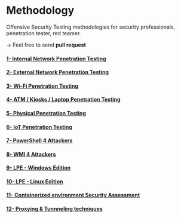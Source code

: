 # Methodology

Offensive Security Testing methodologies for security professionals, penetration tester, red teamer.

&rarr; Feel free to send **pull request**

#### [1- Internal Network Penetration Testing](01-%20Internal.md)

#### [2- External Network Penetration Testing](02-%20External.md)

#### [3- Wi-Fi Penetration Testing](03-%20Wi-Fi.md)

#### [4- ATM / Kiosks / Laptop Penetration Testing](./04-%20ATM%20Kiosks%20Laptops.md)

#### [5- Physical Penetration Testing](./05-%20Physical%20Intrusion.md)

#### [6- IoT Penetration Testing](06-%20IoT.md)

#### [7- PowerShell 4 Attackers](07-%20PowerShell%204%20Attackers.md)

#### [8- WMI 4 Attackers](08-%20WMI%204%20Attackers.md)

#### [9- LPE - Windows Edition](09-%20LPE%20-%20Windows%20Edition.md)

#### [10- LPE - Linux Edition](10-%20LPE%20-%20Linux%20Edition.md)

#### [11- Containerized environment Security Assessment](11-%20Containerized%20environment%20Security%20Assessment.md)

#### [12- Proxying & Tunnneling techniques](12-%20Proxying%20%26%20Tunnneling%20techniques.md)